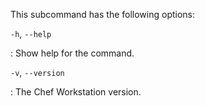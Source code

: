 This subcommand has the following options:

`-h`, `--help`

:   Show help for the command.

`-v`, `--version`

:   The Chef Workstation version.